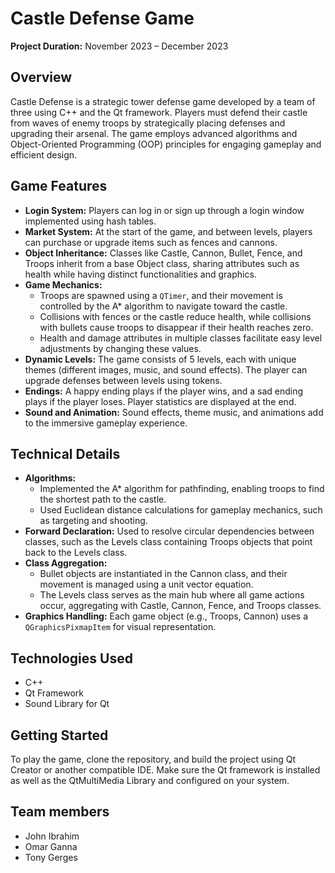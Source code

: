 
<h1>Castle Defense Game</h1>
<p><strong>Project Duration:</strong> November 2023 – December 2023</p>

<h2>Overview</h2>
<p>Castle Defense is a strategic tower defense game developed by a team of three using C++ and the Qt framework. Players must defend their castle from waves of enemy troops by strategically placing defenses and upgrading their arsenal. The game employs advanced algorithms and Object-Oriented Programming (OOP) principles for engaging gameplay and efficient design.</p>

<h2>Game Features</h2>
<ul>
    <li><strong>Login System:</strong> Players can log in or sign up through a login window implemented using hash tables.</li>
    <li><strong>Market System:</strong> At the start of the game, and between levels, players can purchase or upgrade items such as fences and cannons.</li>
    <li><strong>Object Inheritance:</strong> Classes like Castle, Cannon, Bullet, Fence, and Troops inherit from a base Object class, sharing attributes such as health while having distinct functionalities and graphics.</li>
    <li><strong>Game Mechanics:</strong>
        <ul>
            <li>Troops are spawned using a <code>QTimer</code>, and their movement is controlled by the A* algorithm to navigate toward the castle.</li>
            <li>Collisions with fences or the castle reduce health, while collisions with bullets cause troops to disappear if their health reaches zero.</li>
            <li>Health and damage attributes in multiple classes facilitate easy level adjustments by changing these values.</li>
        </ul>
    </li>
    <li><strong>Dynamic Levels:</strong> The game consists of 5 levels, each with unique themes (different images, music, and sound effects). The player can upgrade defenses between levels using tokens.</li>
    <li><strong>Endings:</strong> A happy ending plays if the player wins, and a sad ending plays if the player loses. Player statistics are displayed at the end.</li>
    <li><strong>Sound and Animation:</strong> Sound effects, theme music, and animations add to the immersive gameplay experience.</li>
</ul>

<h2>Technical Details</h2>
<ul>
    <li><strong>Algorithms:</strong> 
        <ul>
            <li>Implemented the A* algorithm for pathfinding, enabling troops to find the shortest path to the castle.</li>
            <li>Used Euclidean distance calculations for gameplay mechanics, such as targeting and shooting.</li>
        </ul>
    </li>
    <li><strong>Forward Declaration:</strong> Used to resolve circular dependencies between classes, such as the Levels class containing Troops objects that point back to the Levels class.</li>
    <li><strong>Class Aggregation:</strong> 
        <ul>
            <li>Bullet objects are instantiated in the Cannon class, and their movement is managed using a unit vector equation.</li>
            <li>The Levels class serves as the main hub where all game actions occur, aggregating with Castle, Cannon, Fence, and Troops classes.</li>
        </ul>
    </li>
    <li><strong>Graphics Handling:</strong> Each game object (e.g., Troops, Cannon) uses a <code>QGraphicsPixmapItem</code> for visual representation.</li>
</ul>

<h2>Technologies Used</h2>
<ul>
    <li>C++</li>
    <li>Qt Framework</li>
    <li>Sound Library for Qt</li>
</ul>

<h2>Getting Started</h2>
<p>To play the game, clone the repository, and build the project using Qt Creator or another compatible IDE. Make sure the Qt framework is installed as well as the QtMultiMedia Library and configured on your system.</p>

<h2>Team members</h2>

<ul>
  <li>
    John Ibrahim <br>
  </li>
  <li>
    Omar Ganna <br>
  </li>
  <li>
    Tony Gerges
  </li>
</ul>
